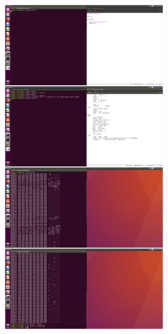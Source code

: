 
![image](https://github.com/daniel-chang1260/CTF/blob/master/note/Photo/Re/Screenshot%20from%202018-06-01%2009-38-10.png?raw=true)
![image](https://github.com/daniel-chang1260/CTF/blob/master/note/Photo/Re/Screenshot%20from%202018-06-01%2009-43-39.png?raw=true)
![image](https://github.com/daniel-chang1260/CTF/blob/master/note/Photo/Re/Screenshot%20from%202018-06-01%2009-45-17.png?raw=true)
![image](https://github.com/daniel-chang1260/CTF/blob/master/note/Photo/Re/Screenshot%20from%202018-06-01%2009-49-44.png?raw=true)
